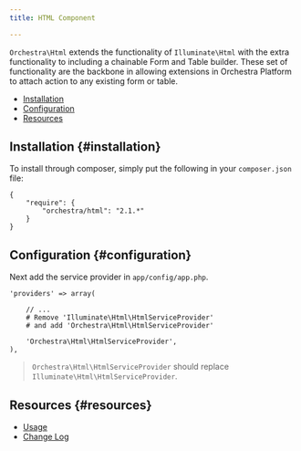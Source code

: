 ```yaml
---
title: HTML Component

---
```


`Orchestra\Html` extends the functionality of `Illuminate\Html` with the extra functionality to including a chainable Form and Table builder. These set of functionality are the backbone in allowing extensions in Orchestra Platform to attach action to any existing form or table.

* [Installation](#installation)
* [Configuration](#configuration)
* [Resources](#resources)

## Installation {#installation}

To install through composer, simply put the following in your `composer.json` file:

	{
		"require": {
			"orchestra/html": "2.1.*"
		}
	}

## Configuration {#configuration}

Next add the service provider in `app/config/app.php`.

	'providers' => array(

		// ...
		# Remove 'Illuminate\Html\HtmlServiceProvider'
		# and add 'Orchestra\Html\HtmlServiceProvider'

		'Orchestra\Html\HtmlServiceProvider',
	),

> `Orchestra\Html\HtmlServiceProvider` should replace `Illuminate\Html\HtmlServiceProvider`.

## Resources {#resources}

* [Usage](/docs/2.2/components/html/usage)
* [Change Log](/docs/2.2/components/html/changes#v2-2)
